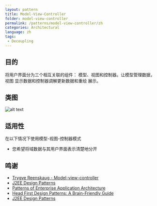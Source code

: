 ```yaml
---
layout: pattern
title: Model-View-Controller
folder: model-view-controller
permalink: /patterns/model-view-controller/zh
categories: Architectural
language: zh
tags:
 - Decoupling
---
```


## 目的
将用户界面分为三个相互关联的组件：
模型、视图和控制器。让模型管理数据，视图
显示数据和控制器调解更新数据和重绘
展示。
## 类图
![alt text](./etc/model-view-controller.png "Model-View-Controller")

## 适用性
在以下情况下使用模型-视图-控制器模式

* 您希望将域数据与其用户界面表示清楚地分开

## 鸣谢

* [Trygve Reenskaug - Model-view-controller](http://en.wikipedia.org/wiki/Model%E2%80%93view%E2%80%93controller)
* [J2EE Design Patterns](https://www.amazon.com/gp/product/0596004273/ref=as_li_tl?ie=UTF8&camp=1789&creative=9325&creativeASIN=0596004273&linkCode=as2&tag=javadesignpat-20&linkId=48d37c67fb3d845b802fa9b619ad8f31)
* [Patterns of Enterprise Application Architecture](https://www.amazon.com/gp/product/0321127420/ref=as_li_tl?ie=UTF8&camp=1789&creative=9325&creativeASIN=0321127420&linkCode=as2&tag=javadesignpat-20&linkId=d9f7d37b032ca6e96253562d075fcc4a)
* [Head First Design Patterns: A Brain-Friendly Guide](https://www.amazon.com/gp/product/0596007124/ref=as_li_tl?ie=UTF8&camp=1789&creative=9325&creativeASIN=0596007124&linkCode=as2&tag=javadesignpat-20&linkId=6b8b6eea86021af6c8e3cd3fc382cb5b)
* [J2EE Design Patterns](https://www.amazon.com/gp/product/0596004273/ref=as_li_tl?ie=UTF8&camp=1789&creative=9325&creativeASIN=0596004273&linkCode=as2&tag=javadesignpat-20&linkId=f27d2644fbe5026ea448791a8ad09c94)
